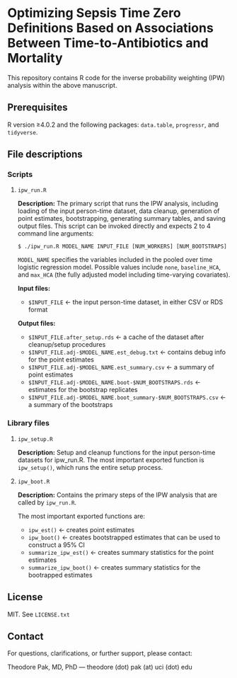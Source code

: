 # Optimizing Sepsis Time Zero Definitions Based on Associations Between Time-to-Antibiotics and Mortality

This repository contains R code for the inverse probability weighting (IPW) analysis within the above manuscript.

## Prerequisites

R version ≥4.0.2 and the following packages: `data.table`, `progressr`, and `tidyverse`.

## File descriptions

### Scripts

1. `ipw_run.R` 

    **Description:** The primary script that runs the IPW analysis, including loading of the input person-time dataset, data cleanup, generation of point estimates, bootstrapping, generating summary tables, and saving output files. This script can be invoked directly and expects 2 to 4 command line arguments:

    ```
    $ ./ipw_run.R MODEL_NAME INPUT_FILE [NUM_WORKERS] [NUM_BOOTSTRAPS]
    ```

    `MODEL_NAME` specifies the variables included in the pooled over time logistic regression model. Possible values include `none`, `baseline_HCA`, and `max_HCA` (the fully adjusted model including time-varying covariates).

    **Input files:**

    - `$INPUT_FILE`  <- the input person-time dataset, in either CSV or RDS format
    
    **Output files:**

    - `$INPUT_FILE.after_setup.rds`  <- a cache of the dataset after cleanup/setup procedures
    - `$INPUT_FILE.adj-$MODEL_NAME.est_debug.txt`  <- contains debug info for the point estimates
    - `$INPUT_FILE.adj-$MODEL_NAME.est_summary.csv`  <- a summary of point estimates
    - `$INPUT_FILE.adj-$MODEL_NAME.boot-$NUM_BOOTSTRAPS.rds`  <- estimates for the bootstrap replicates
    - `$INPUT_FILE.adj-$MODEL_NAME.boot_summary-$NUM_BOOTSTRAPS.csv`  <- a summary of the bootstraps

### Library files

1. `ipw_setup.R`

    **Description:** Setup and cleanup functions for the input person-time datasets for ipw_run.R. The most important exported function is `ipw_setup()`, which runs the entire setup process.

2. `ipw_boot.R`

    **Description:** Contains the primary steps of the IPW analysis that are called by `ipw_run.R`.

    The most important exported functions are: 

    - `ipw_est()`  <- creates point estimates 
    - `ipw_boot()`   <- creates bootstrapped estimates that can be used to construct a 95% CI
    - `summarize_ipw_est()`  <- creates summary statistics for the point estimates
    - `summarize_ipw_boot()`  <- creates summary statistics for the bootrapped estimates

## License

MIT. See `LICENSE.txt`

## Contact 

For questions, clarifications, or further support, please contact:

Theodore Pak, MD, PhD — theodore (dot) pak (at) uci (dot) edu